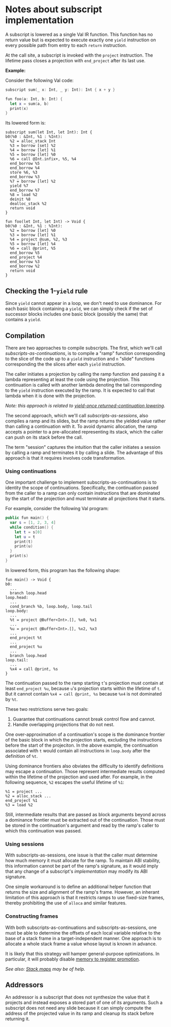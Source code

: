 # Notes about subscript implementation

A subscript is lowered as a single Val IR function.
This function has no return value but is expected to execute exactly one `yield` instruction on every possible path from entry to each `return` instruction.

At the call site, a subscript is invoked with the `project` instruction.
The lifetime pass closes a projection with `end_project` after its last use.

**Example:**

Consider the following Val code:

```swift
subscript sum(_ x: Int, _ y: Int): Int { x + y }

fun foo(a: Int, b: Int) {
  let x = sum(a, b)
  print(x)
}
```

Its lowered form is:

```
subscript sum(let Int, let Int): Int {
b0(%0 : &Int, %1 : %Int):
  %2 = alloc_stack Int
  %3 = borrow [set] %2
  %4 = borrow [let] %1
  %5 = borrow [let] %0
  %6 = call @Int.infix+, %5, %4
  end_borrow %5
  end_borrow %4
  store %6, %3
  end_borrow %3
  %7 = borrow [let] %2
  yield %7
  end_borrow %7
  %8 = load %2
  deinit %8
  dealloc_stack %2
  return void
}

fun foo(let Int, let Int) -> Void {
b0(%0 : &Int, %1 : %Int):
  %2 = borrow [let] %0
  %3 = borrow [let] %1
  %4 = project @sum, %2, %3
  %5 = borrow [let] %4
  %6 = call @print, %5
  end_borrow %5
  end_project %4
  end_borrow %3
  end_borrow %2
  return void
}
```

## Checking the 1-`yield` rule

Since `yield` cannot appear in a loop, we don't need to use dominance.
For each basic block containing a `yield`, we can simply check if the set of successor blocks includes one basic block (possibly the same) that contains a `yield`.

## Compilation

There are two approaches to compile subscripts.
The first, which we'll call *subscripts-as-continuations*, is to compile a "ramp" function corresponding to the slice of the code up to a `yield` instruction and `n` "slide" functions corresponding the the slices after each `yield` instruction.

The caller initiates a projection by calling the ramp function and passing it a lambda representing at least the code using the projection.
This continuation is called with another lambda denoting the tail corresponding to the `yield` instruction executed by the ramp.
It is expected to call that lambda when it is done with the projection.

*Note: this approach is related to  [yield-once returned-continuation lowering](https://llvm.org/docs/Coroutines.html#returned-continuation-lowering).*

The second approach, which we'll call *subscripts-as-sessions*, also compiles a ramp and its slides, but the ramp returns the yielded value rather than calling a continuation with it.
To avoid dynamic allocation, the ramp accepts a pointer to a pre-allocated representing its stack, which the caller can push on its stack before the call.

The term "session" captures the intuition that the caller initiates a session by calling a ramp and terminates it by calling a slide.
The advantage of this approach is that it requires involves code transformation.

### Using continuations

One important challenge to implement subscripts-as-continuations is to identity the scope of continuations.
Specifically, the continuation passed from the caller to a ramp can only contain instructions that are dominated by the start of the projection and must terminate all projections that it starts.

For example, consider the following Val program:

```swift
public fun main() {
  var s = [1, 2, 3, 4]
  while condition() {
    let t = s[0]
    let u = t
    print(t)
    print(u)
  }
  print(s)
}
```

In lowered form, this program has the following shape:

```
fun main() -> Void {
b0:
  ...
  branch loop.head
loop.head:
  ...
  cond_branch %b, loop.body, loop.tail
loop.body:
  ...
  %t = project @Buffer<Int>.[], %x0, %x1
  ...
  %u = project @Buffer<Int>.[], %x2, %x3
  ...
  end_project %t
  ...
  end_project %u
  ...
  branch loop.head
loop.tail:
  ...
  %x4 = call @print, %s
}
```

The continuation passed to the ramp starting `t`'s projection must contain at least `end_project %u`, because `u`'s projection starts within the lifetime of `t`.
But it cannot contain `%x4 = call @print, %s` because `%x4` is not dominated by `%t`.

These two restrictions serve two goals:
1. Guarantee that continuations cannot break control flow and cannot.
2. Handle overlapping projections that do not nest.

One over-approximation of a continuation's scope is the dominance frontier of the basic block in which the projection starts, excluding the instructions before the start of the projeciton.
In the above example, the continuation associated with `t` would contain all instructions in `loop.body` after the definition of `%t`.

Using dominance frontiers also obviates the difficulty to identify definitions may escape a continuation.
Those represent intermediate results computed within the lifetime of the projection and used after.
For example, in the following sequence, `%2` escapes the useful lifetime of `%1`:

```
%1 = project ...
%2 = alloc_stack ...
end_project %1
%3 = load %2
```

Still, intermediate results that are passed as block arguments beyond across a dominance frontier must be extracted out of the continuation.
Those must be stored in the continuation's argument and read by the ramp's caller to which this continuation was passed.

### Using sessions

With subscripts-as-sessions, one issue is that the caller must determine how much memory it must allocate for the ramp.
To maintain ABI stability, this information cannot be part of the ramp's signature, as it would imply that any change of a subscript's *implementation* may modify its ABI signature.

One simple workaround is to define an additional helper function that returns the size and alignment of the ramp's frame.
However, an inherant limitation of this approach is that it restricts ramps to use fixed-size frames, thereby prohibiting the use of `alloca` and similar features.

### Constructing frames

With both subscripts-as-continuations and subscripts-as-sessions, one must be able to determine the offsets of each local variable relative to the base of a stack frame in a target-independent manner.
One approach is to allocate a whole stack frame a value whose layout is known in advance.

It is likely that this strategy will hamper general-purpose optimizations.
In particular, it will probably disable [memory to register promotion](https://llvm.org/docs/Passes.html#mem2reg-promote-memory-to-register).

*See also: [Stack maps](https://llvm.org/docs/StackMaps.html) may be of help.*

## Addressors

An addressor is a subscript that does not synthesize the value that it projects and instead exposes a stored part of one of its arguments.
Such a subscript does not need any slide because it can simply compute the address of the projected value in its ramp and cleanup its stack before returning it.
